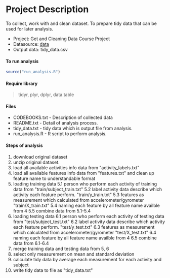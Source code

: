 # Project Description
To collect, work with and clean dataset. To prepare tidy data that can be used for later analysis.

* Project: Get and Cleaning Data Course Project
* Datasource: [data](https://d396qusza40orc.cloudfront.net/getdata%2Fprojectfiles%2FUCI%20HAR%20Dataset.zip)
* Output data: tidy_data.csv

#### To run analysis
```R
source("run_analysis.R")
```

#### Require library
> tidyr, plyr, dplyr, data.table

#### Files
* CODEBOOKS.txt - Description of collected data
* README.txt - Detail of analysis process.
* tidy_data.txt - tidy data which is output file from analysis.
* run_analysis.R - R script to perform analysis.

#### Steps of analysis
1. download original dataset
2. unzip original dataset.
3. load all available activities info data from "activity_labels.txt"
4. load all available features info data from "features.txt" and clean up feature name to understandable format
5. loading training data
	5.1 person who perform each activity of training data from "train/subject_train.txt"
	5.2 label activity data describe which activity each feature perform. "train/y_train.txt"
	5.3 features as measurement which calculated from accelerometer/gyrometer "train/X_train.txt"
	5.4 naming each feature by all feature name availble from 4
	5.5 combine data from 5.1-5.4
6. loading testing data
	6.1 person who perform each activity of testing data from "test/subject_test.txt"
	6.2 label activity data describe which activity each feature perform. "test/y_test.txt"
	6.3 features as measurement which calculated from accelerometer/gyrometer "test/X_test.txt"
	6.4 naming each feature by all feature name availble from 4
	6.5 combine data from 6.1-6.4
7. merge training data and testing data from 5, 6
8. select only measurement on mean and standard deviation
9. calculate tidy data by average each measurement for each activity and subject
10. write tidy data to file as "tidy_data.txt"

